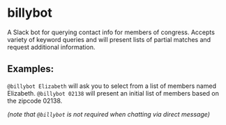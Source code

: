 # billybot

A Slack bot for querying contact info for members of congress. 
Accepts variety of keyword queries and will present lists of partial matches and request additional information.

## Examples:

`@billybot Elizabeth` will ask you to select from a list of members named Elizabeth.
`@billybot 02138` will present an initial list of members based on the zipcode 02138.

*(note that `@billybot` is not required when chatting via direct message)*
